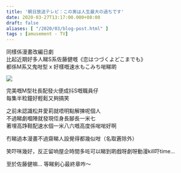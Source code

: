 ```yaml
---
title: '朝日放送テレビ：この男は人生最大の過ちです'
date: 2020-03-27T13:17:00.000+08:00
draft: false
aliases: [ "/2020/03/blog-post.html" ]
tags : [amusement - TV]
---
```


同樣係漫畫改編日劇  
比起近期好多人睇S系佐藤健嘅《恋はつづくよどこまでも》  
都係M系又鬼咁型 x 好樣嘅速水もこみち啱睇啲  

![](/images/konodan.jpg)

完美嘅M型社長配發火便成抖S嘅職員仔  
每集半粒鐘好輕鬆又夠搞笑  
  
之前未認識松井愛莉就唔明點解揀呢個人  
不過睇劇嗰陣就發現佢身長腳長一米七  
著埋高踭鞋配速水個一米八六嘅高度係啱啱好啊  
  
冇睇過本漫畫不過齋睇人設覺得都幾似咁（名取蒼除外）  
  
笑吓咪幾好，反正留响屋企時間多咗可以睇到啲戲呀劇呀動漫kill吓time...  
  
至於佐藤健嘛... 等睇剣心最終章咋～